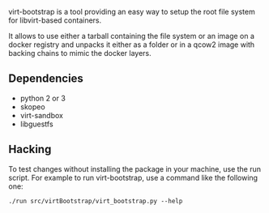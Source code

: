 virt-bootstrap is a tool providing an easy way to setup the root
file system for libvirt-based containers.

It allows to use either a tarball containing the file system or
an image on a docker registry and unpacks it either as a folder
or in a qcow2 image with backing chains to mimic the docker layers.

Dependencies
------------

 * python 2 or 3
 * skopeo
 * virt-sandbox
 * libguestfs

Hacking
-------

To test changes without installing the package in your machine,
use the run script. For example to run virt-bootstrap, use a command
like the following one:

    ./run src/virtBootstrap/virt_bootstrap.py --help

